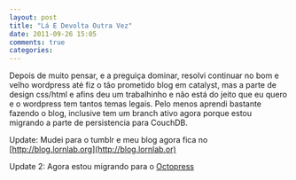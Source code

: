 ```yaml
---
layout: post
title: "Lá E Devolta Outra Vez"
date: 2011-09-26 15:05
comments: true
categories: 
---
```


Depois de muito pensar, e a preguiça dominar, resolvi continuar no bom e velho wordpress até fiz o tão 
prometido blog em catalyst, mas a parte de design css/html e afins deu um trabalhinho e não está do jeito que eu quero e
o wordpress tem tantos temas legais. Pelo menos aprendi bastante fazendo o blog, inclusive tem um branch ativo agora porque
estou migrando a parte de persistencia para CouchDB.

Update: Mudei para o tumblr e meu blog agora fica no [http://blog.lornlab.org](http://blog.lornlab.or)

Update 2: Agora estou migrando para o [Octopress](http://octopress.org)
